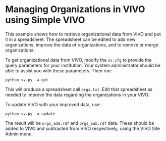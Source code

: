 # Managing Organizations in VIVO using Simple VIVO

This example shows how to retrieve organizational data from VIVO and put it in a spreadsheet.  The spreadsheet 
can be edited to add new organizations, improve the data of organizations, and to remove or merge organizations.

To get organizational data from VIVO, modify the `sv.cfg` to provide the query parameters for your institution.  Your
system administrator should be able to assist you with these parameters.  Then run:

    python sv.py -a get
    
This will produce a spreadsheet call `orgs.txt`. Edit that spreadsheet as needed to improve the data regarding the 
organizations in your VIVO.

To update VIVO with your improved data, use:

    python sv.py -a update
    
The result will be `orgs_add.rdf` and `orgs_sub.rdf` data.  These should be added to VIVO and subtracted from VIVO 
respectively, using the VIVO Site Admin menu.
